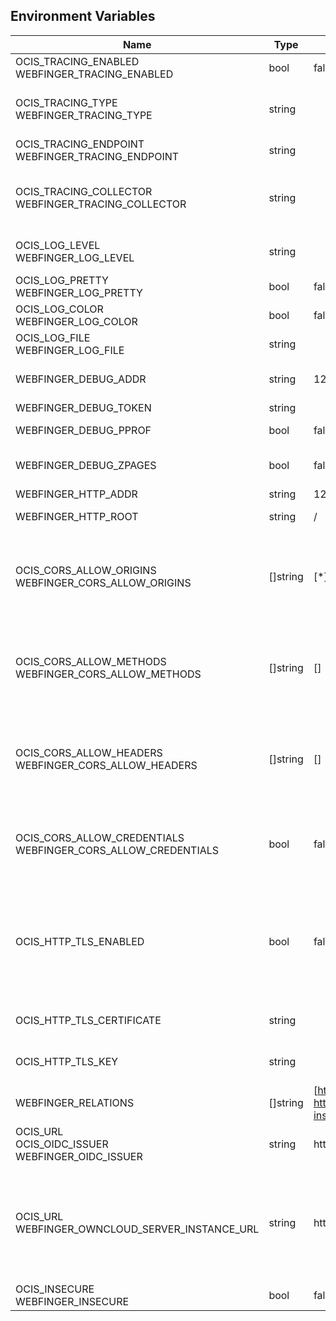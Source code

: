 ## Environment Variables

| Name | Type | Default Value | Description |
|------|------|---------------|-------------|
| OCIS_TRACING_ENABLED<br/>WEBFINGER_TRACING_ENABLED | bool | false | Activates tracing.|
| OCIS_TRACING_TYPE<br/>WEBFINGER_TRACING_TYPE | string |  | The type of tracing. Defaults to "", which is the same as "jaeger". Allowed tracing types are "jaeger" and "" as of now.|
| OCIS_TRACING_ENDPOINT<br/>WEBFINGER_TRACING_ENDPOINT | string |  | The endpoint of the tracing agent.|
| OCIS_TRACING_COLLECTOR<br/>WEBFINGER_TRACING_COLLECTOR | string |  | The HTTP endpoint for sending spans directly to a collector, i.e. http://jaeger-collector:14268/api/traces. Only used if the tracing endpoint is unset.|
| OCIS_LOG_LEVEL<br/>WEBFINGER_LOG_LEVEL | string |  | The log level. Valid values are: "panic", "fatal", "error", "warn", "info", "debug", "trace".|
| OCIS_LOG_PRETTY<br/>WEBFINGER_LOG_PRETTY | bool | false | Activates pretty log output.|
| OCIS_LOG_COLOR<br/>WEBFINGER_LOG_COLOR | bool | false | Activates colorized log output.|
| OCIS_LOG_FILE<br/>WEBFINGER_LOG_FILE | string |  | The path to the log file. Activates logging to this file if set.|
| WEBFINGER_DEBUG_ADDR | string | 127.0.0.1:0 | Bind address of the debug server, where metrics, health, config and debug endpoints will be exposed.|
| WEBFINGER_DEBUG_TOKEN | string |  | Token to secure the metrics endpoint.|
| WEBFINGER_DEBUG_PPROF | bool | false | Enables pprof, which can be used for profiling.|
| WEBFINGER_DEBUG_ZPAGES | bool | false | Enables zpages, which can be used for collecting and viewing in-memory traces.|
| WEBFINGER_HTTP_ADDR | string | 127.0.0.1:0 | The bind address of the HTTP service.|
| WEBFINGER_HTTP_ROOT | string | / | Subdirectory that serves as the root for this HTTP service.|
| OCIS_CORS_ALLOW_ORIGINS<br/>WEBFINGER_CORS_ALLOW_ORIGINS | []string | [*] | A comma-separated list of allowed CORS origins. See following chapter for more details: *Access-Control-Allow-Origin* at https://developer.mozilla.org/en-US/docs/Web/HTTP/Headers/Access-Control-Allow-Origin|
| OCIS_CORS_ALLOW_METHODS<br/>WEBFINGER_CORS_ALLOW_METHODS | []string | [] | A comma-separated list of allowed CORS methods. See following chapter for more details: *Access-Control-Request-Method* at https://developer.mozilla.org/en-US/docs/Web/HTTP/Headers/Access-Control-Request-Method|
| OCIS_CORS_ALLOW_HEADERS<br/>WEBFINGER_CORS_ALLOW_HEADERS | []string | [] | A comma-separated list of allowed CORS headers. See following chapter for more details: *Access-Control-Request-Headers* at https://developer.mozilla.org/en-US/docs/Web/HTTP/Headers/Access-Control-Request-Headers.|
| OCIS_CORS_ALLOW_CREDENTIALS<br/>WEBFINGER_CORS_ALLOW_CREDENTIALS | bool | false | Allow credentials for CORS.See following chapter for more details: *Access-Control-Allow-Credentials* at https://developer.mozilla.org/en-US/docs/Web/HTTP/Headers/Access-Control-Allow-Credentials.|
| OCIS_HTTP_TLS_ENABLED | bool | false | Activates TLS for the http based services using the server certifcate and key configured via OCIS_HTTP_TLS_CERTIFICATE and OCIS_HTTP_TLS_KEY. If OCIS_HTTP_TLS_CERTIFICATE is not set a temporary server certificate is generated - to be used with PROXY_INSECURE_BACKEND=true.|
| OCIS_HTTP_TLS_CERTIFICATE | string |  | Path/File name of the TLS server certificate (in PEM format) for the http services.|
| OCIS_HTTP_TLS_KEY | string |  | Path/File name for the TLS certificate key (in PEM format) for the server certificate to use for the http services.|
| WEBFINGER_RELATIONS | []string | [http://openid.net/specs/connect/1.0/issuer http://webfinger.owncloud/rel/server-instance] | A comma-separated list of relation URIs or registered relation types to add to webfinger responses.|
| OCIS_URL<br/>OCIS_OIDC_ISSUER<br/>WEBFINGER_OIDC_ISSUER | string | https://localhost:9200 | The identity provider href for the openid-discovery relation.|
| OCIS_URL<br/>WEBFINGER_OWNCLOUD_SERVER_INSTANCE_URL | string | https://localhost:9200 | The URL for the legacy ownCloud server instance relation (not to be confused with the product ownCloud Server). It defaults to the OCIS_URL but can be overridden to support some reverse proxy corner cases. To shard the deployment, multiple instances can be configured in the configuration file.|
| OCIS_INSECURE<br/>WEBFINGER_INSECURE | bool | false | Allow insecure connections to the WEBFINGER service.|